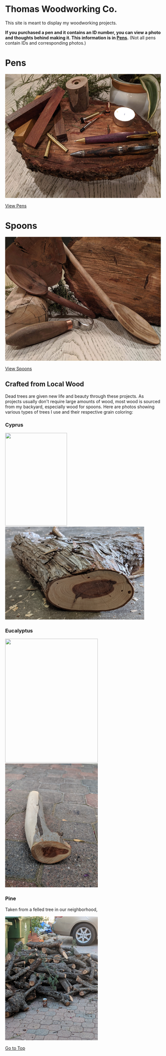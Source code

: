 # Thomas Woodworking Co.

This site is meant to display my woodworking projects.  

**If you purchased a pen and it contains an ID number, you can view a photo and thoughts behind making it. This information is in [Pens](Pens.md).** (Not all pens contain IDs and corresponding photos.)

# Pens 

<img src="ThemeImgPens.jpg" width= "400*4/3" height="400">

[View Pens](Pens.md)

# Spoons

<img src="ThemeImgSpoons.jpg" width= "400*4/3" height="400">

[View Spoons](Spoons.md)



## Crafted from Local Wood
Dead trees are given new life and beauty through these projects. As projects usually don't require large amounts of wood, most wood is sourced from my backyard, especially wood for spoons.  Here are photos showing various types of trees I use and their respective grain coloring:  

### Cyprus

<img src="CyprusTree.jpg" width="200" height="300"> <img src="CyprusWood.jpg" width="450" height="300">  

### Eucalyptus

<img src="EucalyptusTree.jpg" width="300" height="400"> <img src="EucalyptusWood.jpg" width="300" height="400">  

### Pine

Taken from a felled tree in our neighborhood, 

<img src="PineWoodPile.jpg" width="300" height="400">


[Go to Top](#Thomas-Woodworking-Co)
